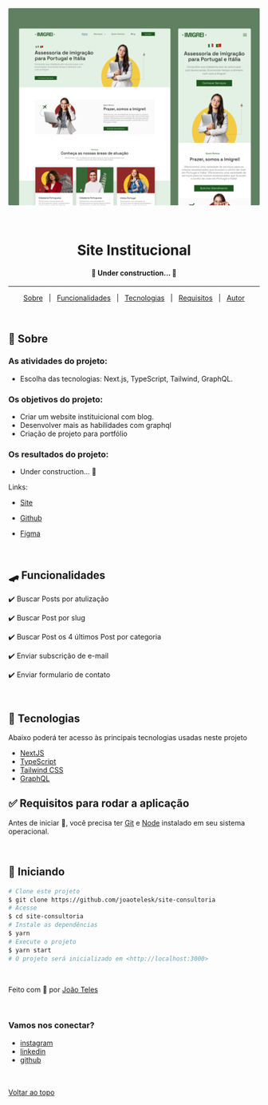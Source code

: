 <div align="center" id="top">
  <img src="./public/Thumbnail.png" alt="Thumbnail do site" />

&#xa0;

</div>

<h1 align="center">Site Institucional</h1>

<h4 align="center">
	🚧   Under construction...  🚧
</h4>
<hr>

<p align="center">
  <a href="#-sobre">Sobre</a> &#xa0; | &#xa0;
  <a href="#-funcionalidades">Funcionalidades</a> &#xa0; | &#xa0;
  <a href="#-tecnologias">Tecnologias</a> &#xa0; | &#xa0;
  <a href="#-requisitos-para-rodar-a-aplicação">Requisitos</a> &#xa0; | &#xa0;
  <a href="https://github.com/joaotelesk" target="_blank">Autor</a>
</p>

<br>

## 🧠 Sobre

### As atividades do projeto:

- Escolha das tecnologias: Next.js, TypeScript, Tailwind, GraphQL.

### Os objetivos do projeto:

- Criar um website instituicional com blog.
- Desenvolver mais as habilidades com graphql
- Criação de projeto para portfólio

### Os resultados do projeto:

- Under construction... 🚧

<!-- - O projeto resultou em um website pessoal funcional que atende aos seus requisitos.
- Disponibilizar o código-fonte e do layout do website pessoal no GitHub e no Linkedin, para contribuiu comunidade de programação, permitindo que outros desenvolvedores possam se inspirar e aprender com o meu trabalho. -->

Links:

- [Site](https://site-consultoria-ecru.vercel.app/)
- [Github](https://github.com/joaotelesk/site-consultoria)
- [Figma](https://www.figma.com/file/S4GHwiUZtcG9eHlrCiJNRP/Site---Imigrei?t=EeCajIjeREel6I8W-7)

  <br/>

## 🛹 Funcionalidades

✔️ Buscar Posts por atulização

✔️ Buscar Post por slug

✔️ Buscar Post os 4 últimos Post por categoria

✔️ Enviar subscrição de e-mail

✔️ Enviar formulario de contato

<br/>

## 🚀 Tecnologias

Abaixo poderá ter acesso às principais tecnologias usadas neste projeto

- [NextJS](https://nextjs.org/)
- [TypeScript](https://www.typescriptlang.org/)
- [Tailwind CSS](https://tailwindcss.com/)
- [GraphQL](https://graphql.org/)

## ✅ Requisitos para rodar a aplicação

Antes de iniciar 🏁, você precisa ter [Git](https://git-scm.com) e [Node](https://nodejs.org/en/) instalado em seu sistema operacional.

<br/>

## 🏁 Iniciando

```bash
# Clone este projeto
$ git clone https://github.com/joaotelesk/site-consultoria
# Acesse
$ cd site-consultoria
# Instale as dependências
$ yarn
# Execute o projeto
$ yarn start
# O projeto será inicializado em <http://localhost:3000>
```

<br/>

Feito com 💜 por <a href="https://github.com/joaotelesk" target="_blank">João Teles</a>

&#xa0;

### Vamos nos conectar?

- [instagram](https://www.instagram.com/jaootelesk)
- [linkedin](www.linkedin.com/in/joaotelesk)
- [github](https://github.com/joaotelesk)

<br />
<br />
<a href="#top">Voltar ao topo</a>

